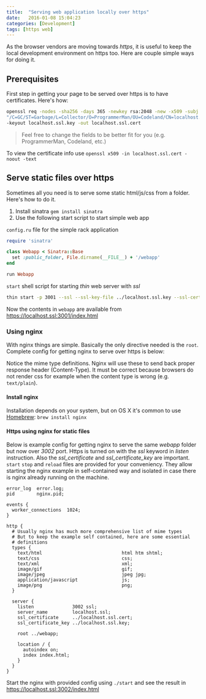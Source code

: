 ```yaml
---
title:  "Serving web application locally over https"
date:   2016-01-08 15:04:23
categories: [Development]
tags: [https web]
---
```


As the browser vendors are moving towards *https*, it is useful to keep the local development environment on https too. Here are couple simple ways for doing it.

## Prerequisites

First step in getting your page to be served over https is to have certificates. Here's how:

```bash
openssl req -nodes -sha256 -days 365 -newkey rsa:2048 -new -x509 -subj \
"/C=GC/ST=Garbage/L=Collector/O=ProgrammerMan/OU=Codeland/CN=localhost.ssl/emailAddress=me@example.com" \
-keyout localhost.ssl.key -out localhost.ssl.cert
```

> Feel free to change the fields to be better fit for you (e.g. ProgrammerMan, Codeland, etc.)

To view the certificate info use `openssl x509 -in localhost.ssl.cert -noout -text`

## Serve static files over https

Sometimes all you need is to serve some static html/js/css from a folder. Here's how to do it.

1. Install sinatra `gem install sinatra`
2. Use the following start script to start simple web app

`config.ru` file for the simple rack application

```ruby
require 'sinatra'

class Webapp < Sinatra::Base
  set :public_folder, File.dirname(__FILE__) + '/webapp'
end

run Webapp
```

`start` shell script for starting *thin* web server with *ssl*

```bash
thin start -p 3001 --ssl --ssl-key-file ../localhost.ssl.key --ssl-cert-file ../localhost.ssl.cert
```

Now the contents in `webapp` are available from https://localhost.ssl:3001/index.html

### Using nginx

With nginx things are simple. Basically the only directive needed is the `root`. Complete config for getting nginx to serve over https is below:

Notice the mime type definitions. Nginx will use these to send back proper response header (Content-Type). It must be correct because browsers do not render css for example when the content type is wrong (e.g. `text/plain`).

#### Install nginx

Installation depends on your system, but on OS X it's common to use [Homebrew](http://brew.sh/): `brew install nginx`

#### Https using nginx for static files

Below is example config for getting nginx to serve the same *webapp* folder but now over *3002* port. Https is turned on with the *ssl* keyword in *listen* instruction. Also the *ssl_certificate* and *ssl_certificate_key* are important. `start` `stop` and `reload` files are provided for your conveniency. They allow starting the nginx example in self-contained way and isolated in case there is nginx already running on the machine.

```nginx
error_log  error.log;
pid        nginx.pid;

events {
  worker_connections  1024;
}

http {
  # Usually nginx has much more comprehensive list of mime types
  # But to keep the example self contained, here are some essential
  # definitions
  types {
    text/html                             html htm shtml;
    text/css                              css;
    text/xml                              xml;
    image/gif                             gif;
    image/jpeg                            jpeg jpg;
    application/javascript                js;
    image/png                             png;
  }

  server {
    listen              3002 ssl;
    server_name         localhost.ssl;
    ssl_certificate     ../localhost.ssl.cert;
    ssl_certificate_key ../localhost.ssl.key;

    root ../webapp;

    location / {
      autoindex on;
      index index.html;
    }
  }
}

```

Start the nginx with provided config using `./start` and see the result in https://localhost.ssl:3002/index.html
